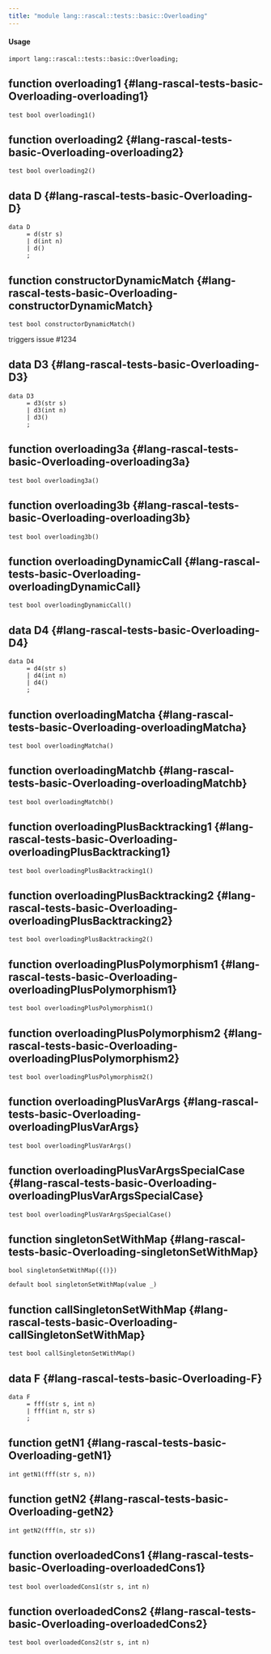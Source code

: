 ```yaml
---
title: "module lang::rascal::tests::basic::Overloading"
---
```


#### Usage

`import lang::rascal::tests::basic::Overloading;`


## function overloading1 {#lang-rascal-tests-basic-Overloading-overloading1}

```rascal
test bool overloading1()

```

## function overloading2 {#lang-rascal-tests-basic-Overloading-overloading2}

```rascal
test bool overloading2()

```

## data D {#lang-rascal-tests-basic-Overloading-D}

```rascal
data D  
     = d(str s)
     | d(int n)
     | d()
     ;
```

## function constructorDynamicMatch {#lang-rascal-tests-basic-Overloading-constructorDynamicMatch}

```rascal
test bool constructorDynamicMatch()

```

triggers issue #1234

## data D3 {#lang-rascal-tests-basic-Overloading-D3}

```rascal
data D3  
     = d3(str s)
     | d3(int n)
     | d3()
     ;
```

## function overloading3a {#lang-rascal-tests-basic-Overloading-overloading3a}

```rascal
test bool overloading3a()

```

## function overloading3b {#lang-rascal-tests-basic-Overloading-overloading3b}

```rascal
test bool overloading3b()

```

## function overloadingDynamicCall {#lang-rascal-tests-basic-Overloading-overloadingDynamicCall}

```rascal
test bool overloadingDynamicCall()

```

## data D4 {#lang-rascal-tests-basic-Overloading-D4}

```rascal
data D4  
     = d4(str s)
     | d4(int n)
     | d4()
     ;
```

## function overloadingMatcha {#lang-rascal-tests-basic-Overloading-overloadingMatcha}

```rascal
test bool overloadingMatcha()

```

## function overloadingMatchb {#lang-rascal-tests-basic-Overloading-overloadingMatchb}

```rascal
test bool overloadingMatchb()

```

## function overloadingPlusBacktracking1 {#lang-rascal-tests-basic-Overloading-overloadingPlusBacktracking1}

```rascal
test bool overloadingPlusBacktracking1()

```

## function overloadingPlusBacktracking2 {#lang-rascal-tests-basic-Overloading-overloadingPlusBacktracking2}

```rascal
test bool overloadingPlusBacktracking2()

```

## function overloadingPlusPolymorphism1 {#lang-rascal-tests-basic-Overloading-overloadingPlusPolymorphism1}

```rascal
test bool overloadingPlusPolymorphism1()

```

## function overloadingPlusPolymorphism2 {#lang-rascal-tests-basic-Overloading-overloadingPlusPolymorphism2}

```rascal
test bool overloadingPlusPolymorphism2()

```

## function overloadingPlusVarArgs {#lang-rascal-tests-basic-Overloading-overloadingPlusVarArgs}

```rascal
test bool overloadingPlusVarArgs()

```

## function overloadingPlusVarArgsSpecialCase {#lang-rascal-tests-basic-Overloading-overloadingPlusVarArgsSpecialCase}

```rascal
test bool overloadingPlusVarArgsSpecialCase()

```

## function singletonSetWithMap {#lang-rascal-tests-basic-Overloading-singletonSetWithMap}

```rascal
bool singletonSetWithMap({()})

default bool singletonSetWithMap(value _)

```

## function callSingletonSetWithMap {#lang-rascal-tests-basic-Overloading-callSingletonSetWithMap}

```rascal
test bool callSingletonSetWithMap()

```

## data F {#lang-rascal-tests-basic-Overloading-F}

```rascal
data F  
     = fff(str s, int n)
     | fff(int n, str s)
     ;
```

## function getN1 {#lang-rascal-tests-basic-Overloading-getN1}

```rascal
int getN1(fff(str s, n))

```

## function getN2 {#lang-rascal-tests-basic-Overloading-getN2}

```rascal
int getN2(fff(n, str s))

```

## function overloadedCons1 {#lang-rascal-tests-basic-Overloading-overloadedCons1}

```rascal
test bool overloadedCons1(str s, int n)

```

## function overloadedCons2 {#lang-rascal-tests-basic-Overloading-overloadedCons2}

```rascal
test bool overloadedCons2(str s, int n)

```

